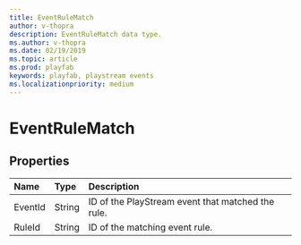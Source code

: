 ```yaml
---
title: EventRuleMatch
author: v-thopra
description: EventRuleMatch data type.
ms.author: v-thopra
ms.date: 02/19/2019
ms.topic: article
ms.prod: playfab
keywords: playfab, playstream events
ms.localizationpriority: medium
---
```


# EventRuleMatch

## Properties

|Name|Type|Description|
| :--------------------|:-------------------|:----------------------|
|EventId|String|ID of the PlayStream event that matched the rule.|
|RuleId|String|ID of the matching event rule.|
